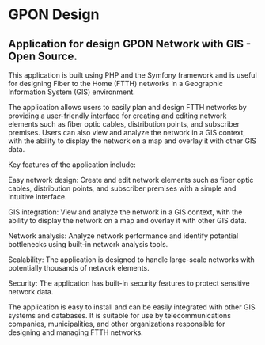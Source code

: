 # GPON Design
## Application for design GPON Network with GIS - Open Source.
This application is built using PHP and the Symfony framework and is useful for designing Fiber to the Home (FTTH) networks in a Geographic Information System (GIS) environment.

The application allows users to easily plan and design FTTH networks by providing a user-friendly interface for creating and editing network elements such as fiber optic cables, distribution points, and subscriber premises. Users can also view and analyze the network in a GIS context, with the ability to display the network on a map and overlay it with other GIS data.

Key features of the application include:

Easy network design: Create and edit network elements such as fiber optic cables, distribution points, and subscriber premises with a simple and intuitive interface.

GIS integration: View and analyze the network in a GIS context, with the ability to display the network on a map and overlay it with other GIS data.

Network analysis: Analyze network performance and identify potential bottlenecks using built-in network analysis tools.

Scalability: The application is designed to handle large-scale networks with potentially thousands of network elements.

Security: The application has built-in security features to protect sensitive network data.

The application is easy to install and can be easily integrated with other GIS systems and databases. It is suitable for use by telecommunications companies, municipalities, and other organizations responsible for designing and managing FTTH networks.
